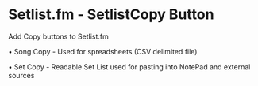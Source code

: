 # Setlist.fm - SetlistCopy Button
Add Copy buttons to Setlist.fm

• Song Copy - Used for spreadsheets (CSV delimited file)

• Set Copy - Readable Set List used for pasting into NotePad and external sources

